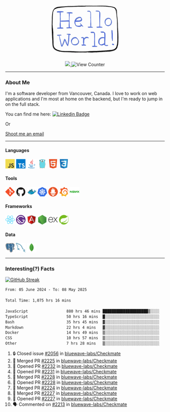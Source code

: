 <div align="center">
    <img src="./img/hello_world.webp" height="200px" width="">
    <div>
        <a href="https://www.linkedin.com/in/ajhollid">
            <img src="https://img.shields.io/badge/LinkedIn-blue"/>
        </a>
        <img src="https://komarev.com/ghpvc/?username=ajhollid&color=yellow" alt="View Counter">
    </div>
</div>

---

### About Me

I'm a software developer from Vancouver, Canada. I love to work on web applications and I'm most at home on the backend, but I'm ready to jump in on the full stack.

You can find me here: [![Linkedin Badge](https://img.shields.io/badge/-ajhollid-blue?style=flat&logo=Linkedin&logoColor=white)](https://www.linkedin.com/in/ajhollid)

Or

[Shoot me an email](mailto:ajhollid@gmail.com)

---

#### Languages

<div>
    <img src="./img/devicons/javascript-original.svg" width=30 height=30 alt="JavaScript">
    <img src="/img/devicons/typescript-original.svg" width=30 height=30 alt="TypeScript">
    <img src="./img/devicons/java-original.svg" width=30 height=30 alt="Java">
    <img src="./img/devicons/go-original.svg" width=30 height=30 alt="Golang">
    <img src="./img/devicons/html5-original.svg" width=30 height=30 alt="HTML 5">
    <img src="./img/devicons/css3-original.svg" width=30 height=30 alt="CSS 3">
</div>

#### Tools

<div>
    <img src="./img/devicons/git-original.svg" width=30 height=30 alt="Git">
    <img src="./img/devicons/github-original.svg" width=30 height=30 alt="Github">
    <img src="./img/devicons/docker-original.svg" width=30 
    height=30 alt="Docker">
    <img src="./img/devicons/kubernetes-original.svg" width=30 height=30 alt="K8">
    <img src="./img/devicons/prometheus-original.svg" width=30 height=30 alt="Prometheus">
    <img src="./img/devicons/grafana-original.svg" width=30 height=30 alt="Grafana">
    <img src="./img/devicons/nginx-original.svg" width=30 height=30 alt="Nginx">
</div>

#### Frameworks

<div>
    <img src="./img/devicons/react-original.svg" width=30 height=30 alt="React">
    <img src="./img/devicons/gatsby-original.svg" width=30 height=30 alt="Gatsby">
    <img src="./img/devicons/angularjs-original.svg" width=30 height=30 alt="AngularJS">
    <img src="./img/devicons/nodejs-original.svg" width=30 height=30 alt="NodeJS">
    <img src="./img/devicons/express-original.svg" width=30 height=30 alt="Express">
    <img src="./img/devicons/spring-original.svg" width=30 height=30 alt="Spring">
</div>

#### Data

<div>
    <img src="./img/devicons/postgresql-original.svg" width=30 height=30 alt="Postgresql">
    <img src="./img/devicons/mysql-original.svg" width=30 height=30 alt="Mysql">
    <img src="./img/devicons/mongodb-original.svg" width=30 height=30 alt="MongoDB">
</div>

---

### Interesting(?) Facts

[![GitHub Streak](http://github-readme-streak-stats.herokuapp.com?user=ajhollid)](https://git.io/streak-stats)

 <!--START_SECTION:waka-->

```txt
From: 05 June 2024 - To: 08 May 2025

Total Time: 1,075 hrs 16 mins

JavaScript                 880 hrs 46 mins ████████████████████▒░░░░   81.35 %
TypeScript                 50 hrs 16 mins  █░░░░░░░░░░░░░░░░░░░░░░░░   04.64 %
Bash                       35 hrs 45 mins  ▓░░░░░░░░░░░░░░░░░░░░░░░░   03.30 %
Markdown                   22 hrs 4 mins   ▓░░░░░░░░░░░░░░░░░░░░░░░░   02.04 %
Docker                     14 hrs 49 mins  ▒░░░░░░░░░░░░░░░░░░░░░░░░   01.37 %
CSS                        10 hrs 57 mins  ▒░░░░░░░░░░░░░░░░░░░░░░░░   01.01 %
Other                      7 hrs 28 mins   ▒░░░░░░░░░░░░░░░░░░░░░░░░   00.69 %
```

<!--END_SECTION:waka-->


<!--START_SECTION:activity-->
1. 🔒 Closed issue [#2056](https://github.com/bluewave-labs/Checkmate/issues/2056) in [bluewave-labs/Checkmate](https://github.com/bluewave-labs/Checkmate)
2. 🎉 Merged PR [#2225](https://github.com/bluewave-labs/Checkmate/pull/2225) in [bluewave-labs/Checkmate](https://github.com/bluewave-labs/Checkmate)
3. 💪 Opened PR [#2232](https://github.com/bluewave-labs/Checkmate/pull/2232) in [bluewave-labs/Checkmate](https://github.com/bluewave-labs/Checkmate)
4. 💪 Opened PR [#2231](https://github.com/bluewave-labs/Checkmate/pull/2231) in [bluewave-labs/Checkmate](https://github.com/bluewave-labs/Checkmate)
5. 🎉 Merged PR [#2228](https://github.com/bluewave-labs/Checkmate/pull/2228) in [bluewave-labs/Checkmate](https://github.com/bluewave-labs/Checkmate)
6. 💪 Opened PR [#2228](https://github.com/bluewave-labs/Checkmate/pull/2228) in [bluewave-labs/Checkmate](https://github.com/bluewave-labs/Checkmate)
7. 🎉 Merged PR [#2224](https://github.com/bluewave-labs/Checkmate/pull/2224) in [bluewave-labs/Checkmate](https://github.com/bluewave-labs/Checkmate)
8. 🎉 Merged PR [#2227](https://github.com/bluewave-labs/Checkmate/pull/2227) in [bluewave-labs/Checkmate](https://github.com/bluewave-labs/Checkmate)
9. 💪 Opened PR [#2227](https://github.com/bluewave-labs/Checkmate/pull/2227) in [bluewave-labs/Checkmate](https://github.com/bluewave-labs/Checkmate)
10. 🗣 Commented on [#2213](https://github.com/bluewave-labs/Checkmate/issues/2213#issuecomment-2866607650) in [bluewave-labs/Checkmate](https://github.com/bluewave-labs/Checkmate)
<!--END_SECTION:activity-->
